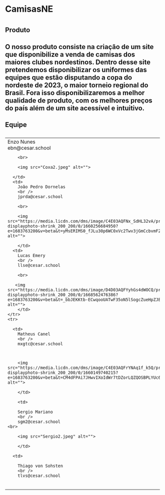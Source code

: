 <h1>CamisasNE<h1>

<h2>Produto<h2>
  O nosso produto consiste na criação de um site que disponibilize a venda de camisas dos maiores clubes nordestinos.
  Dentro desse site pretendemos disponibilizar os uniformes das equipes que estão disputando a copa do nordeste de 2023,
  o maior torneio regional do Brasil. 
  Fora isso disponibilizaremos a melhor qualidade de produto, com os melhores preços do país além de um site acessível e intuitivo.
  
 
  
 <h2>Equipe<h2/>
  <table>
    <tr>
      <td>
        Enzo Nunes
        <br />
        ebn@cesar.school

        <br>

        <img src="Coxa2.jpeg" alt="">
         
      </td>
      <td>
        João Pedro Dornelas
        <br />
        jprda@cesar.school

        <br>
        
        <img src="https://media.licdn.com/dms/image/C4E03AQFNx_SdHL32vA/profile-displayphoto-shrink_200_200/0/1660256684950?e=1683763200&v=beta&t=yMsERIMS0_fJLu30p6WC0xVc2Twv3jGmCcbvmF2Hwr4" alt="">
        
        </td>
      <td>
        Lucas Emery
        <br />
        llse@cesar.school

        <br>

       <img src="https://media.licdn.com/dms/image/D4D03AQFYyhGs4dWOCQ/profile-displayphoto-shrink_200_200/0/1668562476386?e=1683763200&v=beta&t=_bbJEKKtb-ECwqooUATwF35oN5lSogcZueHpZJBNOqE" alt="">
        </td>
    </tr>
    <tr>
      
      <td>
        Matheus Canel
        <br />
        mxgtc@cesar.school
<br>

        <img src="https://media.licdn.com/dms/image/C4E03AQFrYNAq1f_k5Q/profile-displayphoto-shrink_200_200/0/1660149740215?e=1683763200&v=beta&t=CM4dFPAi7JHwvIXoIdWr7tDZorLQZQOSBPLYUc6WBeE" alt="">
       
        </td>
      
        <td>

        Sergio Mariano
        <br />
        sgm2@cesar.school
    <br>

        <img src="Sergio2.jpeg" alt="">

        </td>
        
      <td>

        Thiago von Sohsten
        <br />
        tlvs@cesar.school
<br>
        <img src="https://media.licdn.com/dms/image/D4D03AQFvkXZAgyzRXA/profile-displayphoto-shrink_200_200/0/1664574837648?e=1683763200&v=beta&t=_d6lpUqPqdIyCLaLrOTt4if5t03IVn8kprbk3RRicuI" alt="">
